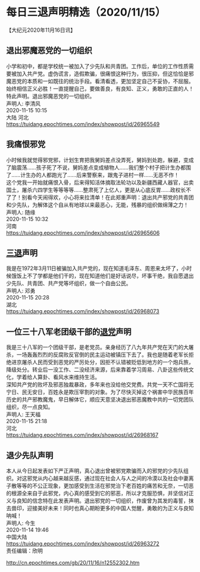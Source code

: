 # 每日三退声明精选（2020/11/15）
  
  
【大纪元2020年11月16日讯】  
## 退出邪魔恶党的一切组织  
小学和初中，都是学校统一被加入了少先队和共青团。工作后，单位的工作性质需要被加入共产党。虚伪谎言，造假欺骗，很痛恨这种行为，很压抑，但这恰恰是邪魔恶党的本质和一如既往的统治手段。看清看透，更加坚定自己不妥协，不屈服。始终相信正义必胜！一直提醒自己，要做善良，有良知、正义，勇敢的正直的人！特此声明。退出邪魔恶党的一切组织。  
声明人: 李清风  
2020-11-15 10:15  
大陆 河北  
https://tuidang.epochtimes.com/index/showpost/id/26965549  
## 我痛恨邪党  
小时候我就觉得邪党邪，计划生育把我舅妈差点没弄死，舅妈到处跑，躲避，变成了脑震荡……孩子死了不说，舅妈差点变成植物人……我们整个村子把计生办都围了……计生办的人都跑光了……后来警察来，跟鬼子进村一样……无恶不作！  
这个党我一开始就痛恨入骨，后来得知活体摘取法轮功以及新疆西藏人器官，出卖国土，屠杀六四学生等等等等……整肃死了上亿人，更是从心底反胃……政权长不了了！别看今天闹得欢，小心将来拉清单！在此郑重声明：退出共产邪党的共青团和少先队，为解体这个自从有地球以来最恶心，无能，残暴的组织做绵薄之力！  
声明人: 随缘  
2020-11-15 10:32  
河南  
https://tuidang.epochtimes.com/index/showpost/id/26965606  
## <a href="http://cn.epochtimes.com/gb/tag/%E4%B8%89%E9%80%80.html">三退</a>声明  
我是在1972年3月11日被骗加入共产党的，现在知道毛泽东、周恩来太坏了，小时候饿饭上不了学都是他们干的，现在知道他们是好话说尽，坏事干绝，我自愿退出少先队、共青团、共产党等坏组织，做一个自由公民。  
声明人: 邓勇  
2020-11-15 20:28  
湖北  
https://tuidang.epochtimes.com/index/showpost/id/26968073  
## 一位三十八军老团级干部的<a href="http://cn.epochtimes.com/gb/tag/%E9%80%80%E5%85%9A.html">退党</a>声明  
我是三十八军的一个团级干部，是老党员。亲身经历了八九年共产党在天门的大屠杀，一场轰轰烈烈的反腐败反官倒的民主运动被镇压下去了。我也是随着老军长拒绝进京屠杀人民而受到恶党的严厉处分，因拒不认错被贬低到地方的一个炮兵旅，降级处分。转业后一没工作、二没经济来源，后来靠着学习周易、八卦这些传统文化，学着给人算卦、看风水来维持生活。  
深知共产党的败坏及邪恶独裁暴政，多年来也没给他交党费。共党一天不亡国将无宁日、民无安日，百姓永是欺压宰割的对象。为了尽快灭掉这个祸害中华民族百年历史的共产邪教魔鬼，早日解体它，顺应天意坚决退出邪恶魔教中共的一切党团队组织，尽一点良知。  
声明人: 王天福  
2020-11-15 21:18  
河北  
https://tuidang.epochtimes.com/index/showpost/id/26968167  
## 退少先队声明  
本人从今日起发表如下严正声明，真心退出曾被邪党欺骗而入的邪党的少先队组织。对这邪党从内心越来越反感，通过现在社会人与人之间的冷漠以及社会中妻离子散等等的不公正现象，更加感受到生活在邪党治下老百姓的痛苦和无奈，一切恶的根源全来自于此邪党，内心真的感受到它的邪恶，所以才克服恐惧，并坚信对正义与良知的信念特在此发表声明。退出邪党的一切组织，作废曾为其发的毒誓，抹去兽印，迎接美好未来！同时也真心期盼更多的中国人觉醒，勇敢的为正义与良知呐喊！  
声明人: 今生  
2020-11-14 19:46  
中国大陆  
https://tuidang.epochtimes.com/index/showpost/id/26963272  
责任编辑：欣明  
  
  
  
http://cn.epochtimes.com/gb/20/11/16/n12552302.htm
